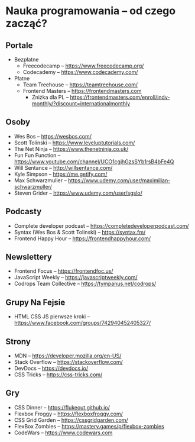 # Nauka programowania – od czego zacząć?
## Portale
* Bezpłatne 
	* Freecodecamp – https://www.freecodecamp.org/
	* Codecademy – https://www.codecademy.com/
* Płatne 
	* Team Treehouse – https://teamtreehouse.com/
	* Frontend Masters – https://frontendmasters.com
		* Zniżka dla PL – https://frontendmasters.com/enroll/indv-monthly/?discount=internationalmonthly

## Osoby
* Wes Bos – https://wesbos.com/
* Scott Tolinski – https://www.leveluptutorials.com/
* The Net Ninja – https://www.thenetninja.co.uk/
* Fun Fun Function – https://www.youtube.com/channel/UCO1cgjhGzsSYb1rsB4bFe4Q
* Will Sentance – http://willsentance.com/
* Kyle Simpson – https://me.getify.com/
* Max Schwarzmuller – https://www.udemy.com/user/maximilian-schwarzmuller/
* Steven Grider – https://www.udemy.com/user/sgslo/

## Podcasty
* Complete developer podcast – https://completedeveloperpodcast.com/
* Syntax (Wes Bos & Scott Tolinski) – https://syntax.fm/
* Frontend Happy Hour – https://frontendhappyhour.com/

## Newslettery 
* Frontend Focus – https://frontendfoc.us/
* JavaScript Weekly – https://javascriptweekly.com/
* Codrops Team Collective – https://tympanus.net/codrops/

## Grupy Na Fejsie 
* HTML CSS  JS pierwsze kroki – https://www.facebook.com/groups/742940452405327/

## Strony 
* MDN – https://developer.mozilla.org/en-US/
* Stack Overflow – https://stackoverflow.com/
* DevDocs – https://devdocs.io/
* CSS Tricks – https://css-tricks.com/

## Gry 
* CSS Dinner – https://flukeout.github.io/
* Flexbox Froggy – https://flexboxfroggy.com/
* CSS Grid Garden – https://cssgridgarden.com/ 
* FlexBox Zombies – https://mastery.games/p/flexbox-zombies
* CodeWars – https://www.codewars.com
